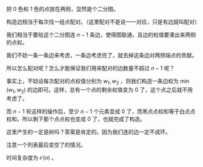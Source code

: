  把 $0$ 色和 $1$ 色的点放在两侧，显然是个二分图。

构造边相当于每次找一组点配对。（这里配对不是说一一对应，只是有边就叫配对）

我们相当于要给这个二分图连 $n-1$ 条边，使得图联通，且边的权值要凑出来两侧的点权。

我们不妨一条一条边来考虑，一条边考虑完了，就去掉这条边对两侧端点的贡献。

所以怎么配对呢？怎么才能保证我们用来配对的边数量不超过 $n-1$ 呢？

事实上，不妨设每次配对的点权值分别为 $w_1,w_2$ ，则我们构造一条边权为 $\min(w_1,w_2)$ 的边即可。这样，总有一个点的剩余权值变为 $0$ 了，这个点之后就不用考虑了。

而 $n-1$ 轮这样的操作后，至少 $n-1$ 个元素变成 $0$ 了，而黑点点权和等于白点点权和，所以剩下那个点点权也变成 $0$ 了，也就完成了构造。

这里产生的一定是树吗？答案是肯定的。因为我们连的边一定不成环。

注意一个列表最后变空了的情况。

时间复杂度为 $\mathcal{O}(n)$ 。